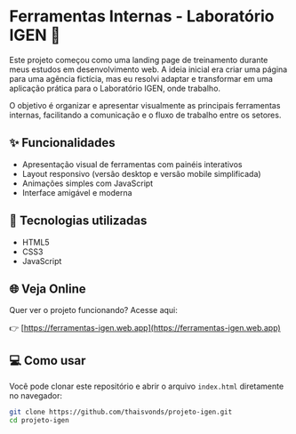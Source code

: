 # Ferramentas Internas - Laboratório IGEN 🧪

Este projeto começou como uma landing page de treinamento durante meus estudos em desenvolvimento web. A ideia inicial era criar uma página para uma agência fictícia, mas eu resolvi adaptar e transformar em uma aplicação prática para o Laboratório IGEN, onde trabalho.

O objetivo é organizar e apresentar visualmente as principais ferramentas internas, facilitando a comunicação e o fluxo de trabalho entre os setores.

## ✨ Funcionalidades

- Apresentação visual de ferramentas com painéis interativos  
- Layout responsivo (versão desktop e versão mobile simplificada)  
- Animações simples com JavaScript  
- Interface amigável e moderna  

## 🔧 Tecnologias utilizadas

- HTML5  
- CSS3  
- JavaScript

## 🌐 Veja Online

Quer ver o projeto funcionando? Acesse aqui:

👉 [https://ferramentas-igen.web.app](https://ferramentas-igen.web.app)


## 💻 Como usar

Você pode clonar este repositório e abrir o arquivo `index.html` diretamente no navegador:

```bash
git clone https://github.com/thaisvonds/projeto-igen.git
cd projeto-igen
